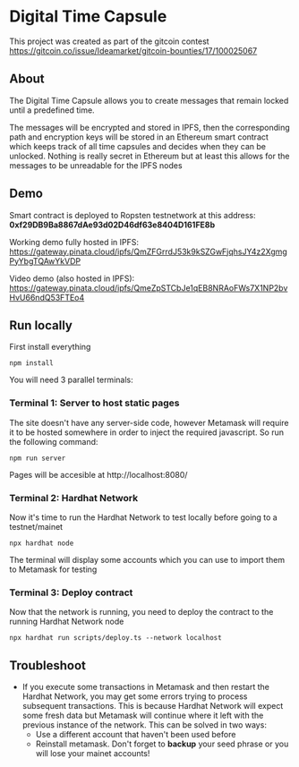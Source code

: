 # Digital Time Capsule

This project was created as part of the gitcoin contest https://gitcoin.co/issue/Ideamarket/gitcoin-bounties/17/100025067

## About

The Digital Time Capsule allows you to create messages that remain locked until a predefined time. 

The messages will be encrypted and stored in IPFS, then the corresponding path and encryption keys will be stored in an Ethereum smart contract which keeps track of all time capsules and decides when they can be unlocked. Nothing is really secret in Ethereum but at least this allows for the messages to be unreadable for the IPFS nodes

## Demo

Smart contract is deployed to Ropsten testnetwork at this address: **0xf29DB9Ba8867dAe93d02D46df63e8404D161FE8b**

Working demo fully hosted in IPFS: https://gateway.pinata.cloud/ipfs/QmZFGrrdJ53k9kSZGwFjqhsJY4z2XgmgPyYbgTQAwYkVDP

Video demo (also hosted in IPFS): https://gateway.pinata.cloud/ipfs/QmeZpSTCbJe1qEB8NRAoFWs7X1NP2bvHvU66ndQ53FTEo4

## Run locally

First install everything

```
npm install
```

You will need 3 parallel terminals:

### Terminal 1: Server to host static pages
The site doesn't have any server-side code, however Metamask will require it to be hosted somewhere in order to inject the required javascript. So run the following command:

```
npm run server
```

Pages will be accesible at http://localhost:8080/

### Terminal 2: Hardhat Network
Now it's time to run the Hardhat Network to test locally before going to a testnet/mainet

```
npx hardhat node
```

The terminal will display some accounts which you can use to import them to Metamask for testing

### Terminal 3: Deploy contract
Now that the network is running, you need to deploy the contract to the running Hardhat Network node

```
npx hardhat run scripts/deploy.ts --network localhost
```

## Troubleshoot
- If you execute some transactions in Metamask and then restart the Hardhat Network, you may get some errors trying to process subsequent transactions. This is because Hardhat Network will expect some fresh data but Metamask will continue where it left with the previous instance of the network. This can be solved in two ways:
    * Use a different account that haven't been used before
    * Reinstall metamask. Don't forget to **backup** your seed phrase or you will lose your mainet accounts!
